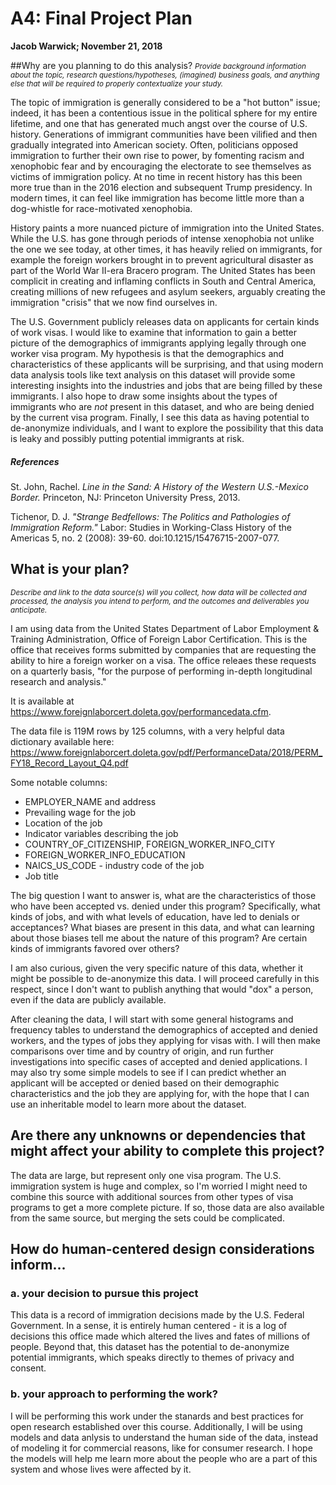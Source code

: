 # A4: Final Project Plan
__Jacob Warwick; November 21, 2018__

##Why are you planning to do this analysis?
<small>*Provide background information about the topic, research questions/hypotheses, (imagined) business goals, and anything else that will be required to properly contextualize your study.*</small>

The topic of immigration is generally considered to be a "hot button" issue; indeed, it has been a contentious issue in the political sphere for my entire lifetime, and one that has generated much angst over the course of U.S. history. Generations of immigrant communities have been vilified and then gradually integrated into American society. Often, politicians opposed immigration to further their own rise to power, by fomenting racism and xenophobic fear and by encouraging the electorate to see themselves as victims of immigration policy. At no time in recent history has this been more true than in the 2016 election and subsequent Trump presidency. In modern times, it can feel like immigration has become little more than a dog-whistle for race-motivated xenophobia.

History paints a more nuanced picture of immigration into the United States. While the U.S. has gone through periods of intense xenophobia not unlike the one we see today, at other times, it has heavily relied on immigrants, for example the foreign workers brought in to prevent agricultural disaster as part of the World War II-era Bracero program. The United States has been complicit in creating and inflaming conflicts in South and Central America, creating millions of new refugees and asylum seekers, arguably creating the immigration "crisis" that we now find ourselves in.

The U.S. Government publicly releases data on applicants for certain kinds of work visas. I would like to examine that information to gain a better picture of the demographics of immigrants applying legally through one worker visa program. My hypothesis is that the demographics and characteristics of these applicants will be surprising, and that using modern data analysis tools like text analysis on this dataset will provide some interesting insights into the industries and jobs that are being filled by these immigrants. I also hope to draw some insights about the types of immigrants who are *not* present in this dataset, and who are being denied by the current visa program. Finally, I see this data as having potential to de-anonymize individuals, and I want to explore the possibility that this data is leaky and possibly putting potential immigrants at risk.

##### References

St. John, Rachel. *Line in the Sand: A History of the Western U.S.-Mexico Border.* Princeton, NJ: Princeton University Press, 2013. 


 Tichenor, D. J. *"Strange Bedfellows: The Politics and Pathologies of Immigration Reform."* Labor: Studies in Working-Class History of the Americas 5, no. 2 (2008): 39-60. doi:10.1215/15476715-2007-077. 
 
 
 

## What is your plan?
<small>*Describe and link to the data source(s) will you collect, how 
data will be collected and processed, the analysis you intend to perform, and the outcomes and deliverables you anticipate.*</small>

I am using data from the United States Department of Labor Employment & Training Administration, Office of Foreign Labor Certification. This is the office that receives forms submitted by companies that are requesting the ability to hire a foreign worker on a visa. The office releaes these requests on a quarterly basis, "for the purpose of performing in-depth longitudinal research and analysis." 

It is available at https://www.foreignlaborcert.doleta.gov/performancedata.cfm.

The data file is 119M rows by 125 columns, with a very helpful data dictionary available here:  
https://www.foreignlaborcert.doleta.gov/pdf/PerformanceData/2018/PERM_FY18_Record_Layout_Q4.pdf

Some notable columns:
* EMPLOYER_NAME and address
* Prevailing wage for the job
* Location of the job
* Indicator variables describing the job
* COUNTRY_OF_CITIZENSHIP, FOREIGN_WORKER_INFO_CITY
* FOREIGN_WORKER_INFO_EDUCATION
* NAICS_US_CODE - industry code of the job
* Job title
 
The big question I want to answer is, what are the characteristics of those who have been accepted vs. denied under this program? Specifically, what kinds of jobs, and with what levels of education, have led to denials or acceptances? What biases are present in this data, and what can learning about those biases tell me about the nature of this program? Are certain kinds of immigrants favored over others?

I am also curious, given the very specific nature of this data, whether it might be possible to de-anonymize this data. I will proceed carefully in this respect, since I don't want to publish anything that would "dox" a person, even if the data are publicly available. 

After cleaning the data, I will start with some general histograms and frequency tables to understand the demographics of accepted and denied workers, and the types of jobs they applying for visas with. I will then make comparisons over time and by country of origin, and run further investigations into specific cases of accepted and denied applications. I may also try some simple models to see if I can predict whether an applicant will be accepted or denied based on their demographic characteristics and the job they are applying for, with the hope that I can use an inheritable model to learn more about the dataset.

 
## Are there any unknowns or dependencies that might affect your ability to complete this project? 
The data are large, but represent only one visa program. The U.S. immigration system is huge and complex, so I'm worried I might need to combine this source with additional sources from other types of visa programs to get a more complete picture. If so, those data are also available from the same source, but merging the sets could be complicated.

## How do human-centered design considerations inform... 
### a. your decision to pursue this project
This data is a record of immigration decisions made by the U.S. Federal Government. In a sense, it is entirely human centered - it is a log of decisions this office made which altered the lives and fates of millions of people. Beyond that, this dataset has the potential to de-anonymize potential immigrants, which speaks directly to themes of privacy and consent.

### b. your approach to performing the work?
I will be performing this work under the stanards and best practices for open research established over this course. Additionally, I will be using models and data anlysis to understand the human side of the data, instead of modeling it for commercial reasons, like for consumer research. I hope the models will help me learn more about the people who are a part of this system and whose lives were affected by it.